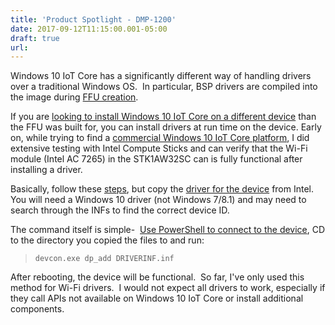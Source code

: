 ```yaml
---
title: 'Product Spotlight - DMP-1200'
date: 2017-09-12T11:15:00.001-05:00
draft: true
url: 
---
```


Windows 10 IoT Core has a significantly different way of handling drivers over a traditional Windows OS.  In particular, BSP drivers are compiled into the image during [FFU creation](https://docs.microsoft.com/en-us/windows-hardware/manufacture/iot/iot-core-manufacturing-guide).  
  
If you are [looking to install Windows 10 IoT Core on a different device](https://social.msdn.microsoft.com/Forums/en-US/a8ab0a56-f89b-4d1b-a9d2-690c78444ce1/windows-iot-core-on-intel-stick-wifi-trouble?forum=WindowsIoT) than the FFU was built for, you can install drivers at run time on the device. Early on, while trying to find a [commercial Windows 10 IoT Core platform](http://nowmicroplayers.com/Embedded/MP%2Fiotplayer), I did extensive testing with Intel Compute Sticks and can verify that the Wi-Fi module (Intel AC 7265) in the STK1AW32SC can is fully functional after installing a driver.  
  
Basically, follow these [steps](https://developer.microsoft.com/en-us/windows/iot/samples/driverlab3), but copy the [driver for the device](https://www.intel.com/content/www/us/en/support/articles/000017246/network-and-i-o/wireless-networking.html) from Intel.  You will need a Windows 10 driver (not Windows 7/8.1) and may need to search through the INFs to find the correct device ID.  
  
The command itself is simple-  [Use PowerShell to connect to the device](https://docs.microsoft.com/en-us/windows/iot-core/connect-your-device/powershell), CD to the directory you copied the files to and run:  

> ```
> devcon.exe dp_add DRIVERINF.inf 
> ```

After rebooting, the device will be functional.  So far, I've only used this method for Wi-Fi drivers.  I would not expect all drivers to work, especially if they call APIs not available on Windows 10 IoT Core or install additional components.